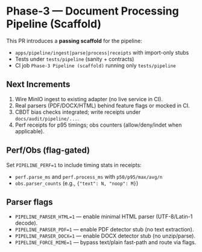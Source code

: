# Phase-3 — Document Processing Pipeline (Scaffold)

This PR introduces a **passing scaffold** for the pipeline:
- `apps/pipeline/ingest|parse|process|receipts` with import-only stubs
- Tests under `tests/pipeline` (sanity + contracts)
- CI job `Phase-3 Pipeline (scaffold)` running only `tests/pipeline`

## Next Increments
1) Wire MinIO ingest to existing adapter (no live service in CI).
2) Real parsers (PDF/DOCX/HTML) behind feature flags or mocked in CI.
3) CBDT bias checks integrated; write receipts under `docs/audit/pipeline/...`.
4) Perf receipts for p95 timings; obs counters (allow/deny/indet when applicable).

## Perf/Obs (flag-gated)

Set `PIPELINE_PERF=1` to include timing stats in receipts:
- `perf.parse_ms` and `perf.process_ms` with `p50/p95/max/avg/n`
- `obs.parser_counts` (e.g., `{"text": N, "noop": M}`)

## Parser flags

- `PIPELINE_PARSER_HTML=1` — enable minimal HTML parser (UTF-8/Latin-1 decode).
- `PIPELINE_PARSER_PDF=1` — enable PDF detector stub (no text extraction).
- `PIPELINE_PARSER_DOCX=1` — enable DOCX detector stub (no unzip/parse).
- `PIPELINE_FORCE_MIME=1` — bypass text/plain fast-path and route via flags.
